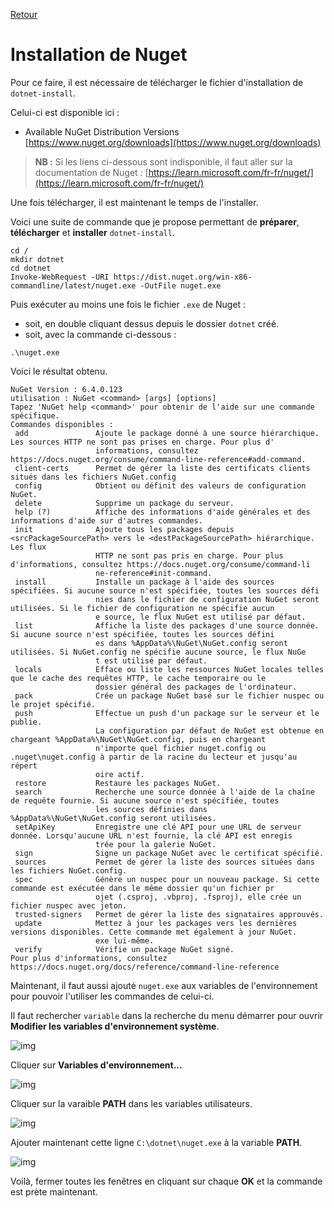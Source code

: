 [Retour](../../)

# Installation de **Nuget**

Pour ce faire, il est nécessaire de télécharger le fichier d'installation de `dotnet-install`.

Celui-ci est disponible ici :
- Available NuGet Distribution Versions [https://www.nuget.org/downloads](https://www.nuget.org/downloads)

> **NB :** Si les liens ci-dessous sont indisponible, il faut aller sur la documentation de Nuget : [https://learn.microsoft.com/fr-fr/nuget/](https://learn.microsoft.com/fr-fr/nuget/)

Une fois télécharger, il est maintenant le temps de l'installer. 

Voici une suite de commande que je propose permettant de **préparer**, **télécharger** et **installer** `dotnet-install`.

```
cd /
mkdir dotnet
cd dotnet
Invoke-WebRequest -URI https://dist.nuget.org/win-x86-commandline/latest/nuget.exe -OutFile nuget.exe
```

Puis exécuter au moins une fois le fichier `.exe` de Nuget :

- soit, en double cliquant dessus depuis le dossier `dotnet` créé.
- soit, avec la commande ci-dessous :

```
.\nuget.exe
```

Voici le résultat obtenu.

```
NuGet Version : 6.4.0.123
utilisation : NuGet <command> [args] [options]
Tapez 'NuGet help <command>' pour obtenir de l'aide sur une commande spécifique.
Commandes disponibles :
 add               Ajoute le package donné à une source hiérarchique. Les sources HTTP ne sont pas prises en charge. Pour plus d'
                   informations, consultez https://docs.nuget.org/consume/command-line-reference#add-command.
 client-certs      Permet de gérer la liste des certificats clients situés dans les fichiers NuGet.config
 config            Obtient ou définit des valeurs de configuration NuGet.
 delete            Supprime un package du serveur.
 help (?)          Affiche des informations d'aide générales et des informations d'aide sur d'autres commandes.
 init              Ajoute tous les packages depuis <srcPackageSourcePath> vers le <destPackageSourcePath> hiérarchique. Les flux
                   HTTP ne sont pas pris en charge. Pour plus d'informations, consultez https://docs.nuget.org/consume/command-li
                   ne-reference#init-command.
 install           Installe un package à l'aide des sources spécifiées. Si aucune source n'est spécifiée, toutes les sources défi
                   nies dans le fichier de configuration NuGet seront utilisées. Si le fichier de configuration ne spécifie aucun
                   e source, le flux NuGet est utilisé par défaut.
 list              Affiche la liste des packages d'une source donnée. Si aucune source n'est spécifiée, toutes les sources défini
                   es dans %AppData%\NuGet\NuGet.config seront utilisées. Si NuGet.config ne spécifie aucune source, le flux NuGe
                   t est utilisé par défaut.
 locals            Efface ou liste les ressources NuGet locales telles que le cache des requêtes HTTP, le cache temporaire ou le
                   dossier général des packages de l'ordinateur.
 pack              Crée un package NuGet basé sur le fichier nuspec ou le projet spécifié.
 push              Effectue un push d'un package sur le serveur et le publie.
                   La configuration par défaut de NuGet est obtenue en chargeant %AppData%\NuGet\NuGet.config, puis en chargeant
                   n'importe quel fichier nuget.config ou .nuget\nuget.config à partir de la racine du lecteur et jusqu'au répert
                   oire actif.
 restore           Restaure les packages NuGet.
 search            Recherche une source donnée à l'aide de la chaîne de requête fournie. Si aucune source n'est spécifiée, toutes
                   les sources définies dans %AppData%\NuGet\NuGet.config seront utilisées.
 setApiKey         Enregistre une clé API pour une URL de serveur donnée. Lorsqu'aucune URL n'est fournie, la clé API est enregis
                   trée pour la galerie NuGet.
 sign              Signe un package NuGet avec le certificat spécifié.
 sources           Permet de gérer la liste des sources situées dans les fichiers NuGet.config.
 spec              Génère un nuspec pour un nouveau package. Si cette commande est exécutée dans le même dossier qu'un fichier pr
                   ojet (.csproj, .vbproj, .fsproj), elle crée un fichier nuspec avec jeton.
 trusted-signers   Permet de gérer la liste des signataires approuvés.
 update            Mettez à jour les packages vers les dernières versions disponibles. Cette commande met également à jour NuGet.
                   exe lui-même.
 verify            Vérifie un package NuGet signé.
Pour plus d'informations, consultez https://docs.nuget.org/docs/reference/command-line-reference
```

Maintenant, il faut aussi ajouté `nuget.exe` aux variables de l'environnement pour pouvoir l'utiliser les commandes de celui-ci.

Il faut rechercher `variable` dans la recherche du menu démarrer pour ouvrir **Modifier les variables d'environnement système**.

![img](_img/000.png)

Cliquer sur **Variables d'environnement...**

![img](_img/001.png)

Cliquer sur la varaible **PATH** dans les variables utilisateurs.

![img](_img/002.png)

Ajouter maintenant cette ligne `C:\dotnet\nuget.exe` à la variable **PATH**.

![img](_img/003.png)

Voilà, fermer toutes les fenêtres en cliquant sur chaque **OK** et la commande est prète maintenant.